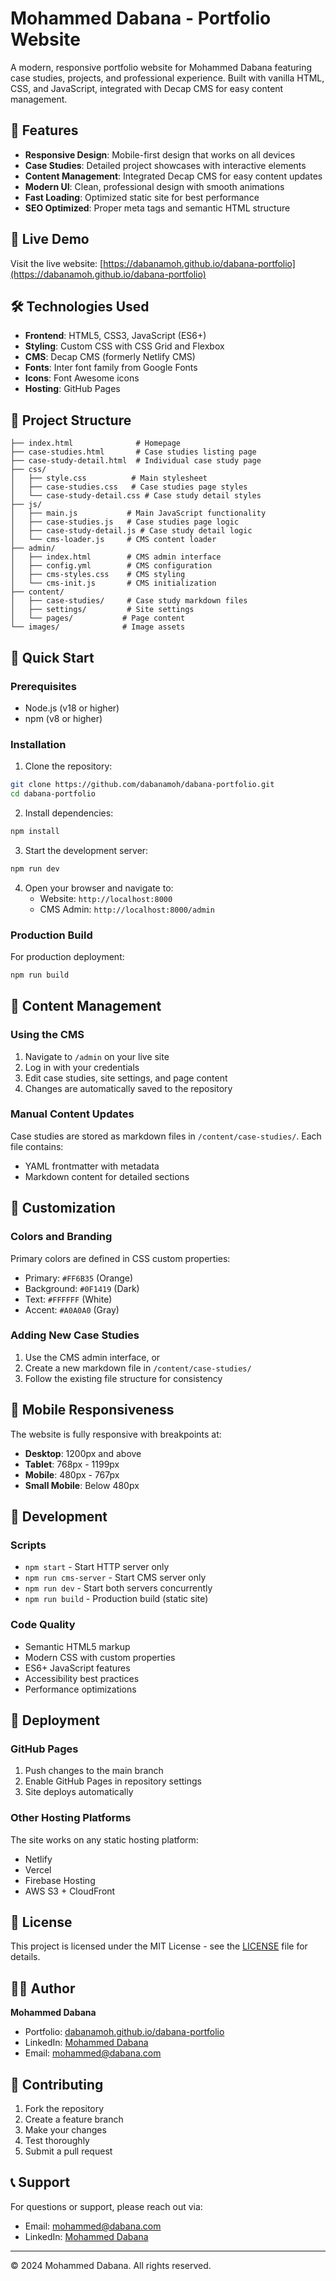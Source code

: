 # Mohammed Dabana - Portfolio Website

A modern, responsive portfolio website for Mohammed Dabana featuring case studies, projects, and professional experience. Built with vanilla HTML, CSS, and JavaScript, integrated with Decap CMS for easy content management.

## 🌟 Features

- **Responsive Design**: Mobile-first design that works on all devices
- **Case Studies**: Detailed project showcases with interactive elements
- **Content Management**: Integrated Decap CMS for easy content updates
- **Modern UI**: Clean, professional design with smooth animations
- **Fast Loading**: Optimized static site for best performance
- **SEO Optimized**: Proper meta tags and semantic HTML structure

## 🚀 Live Demo

Visit the live website: [https://dabanamoh.github.io/dabana-portfolio](https://dabanamoh.github.io/dabana-portfolio)

## 🛠️ Technologies Used

- **Frontend**: HTML5, CSS3, JavaScript (ES6+)
- **Styling**: Custom CSS with CSS Grid and Flexbox
- **CMS**: Decap CMS (formerly Netlify CMS)
- **Fonts**: Inter font family from Google Fonts
- **Icons**: Font Awesome icons
- **Hosting**: GitHub Pages

## 📁 Project Structure

```
├── index.html              # Homepage
├── case-studies.html       # Case studies listing page
├── case-study-detail.html  # Individual case study page
├── css/
│   ├── style.css          # Main stylesheet
│   ├── case-studies.css   # Case studies page styles
│   └── case-study-detail.css # Case study detail styles
├── js/
│   ├── main.js           # Main JavaScript functionality
│   ├── case-studies.js   # Case studies page logic
│   ├── case-study-detail.js # Case study detail logic
│   └── cms-loader.js     # CMS content loader
├── admin/
│   ├── index.html        # CMS admin interface
│   ├── config.yml        # CMS configuration
│   ├── cms-styles.css    # CMS styling
│   └── cms-init.js       # CMS initialization
├── content/
│   ├── case-studies/     # Case study markdown files
│   ├── settings/         # Site settings
│   └── pages/           # Page content
└── images/              # Image assets
```

## 🚀 Quick Start

### Prerequisites

- Node.js (v18 or higher)
- npm (v8 or higher)

### Installation

1. Clone the repository:
```bash
git clone https://github.com/dabanamoh/dabana-portfolio.git
cd dabana-portfolio
```

2. Install dependencies:
```bash
npm install
```

3. Start the development server:
```bash
npm run dev
```

4. Open your browser and navigate to:
   - Website: `http://localhost:8000`
   - CMS Admin: `http://localhost:8000/admin`

### Production Build

For production deployment:

```bash
npm run build
```

## 📝 Content Management

### Using the CMS

1. Navigate to `/admin` on your live site
2. Log in with your credentials
3. Edit case studies, site settings, and page content
4. Changes are automatically saved to the repository

### Manual Content Updates

Case studies are stored as markdown files in `/content/case-studies/`. Each file contains:
- YAML frontmatter with metadata
- Markdown content for detailed sections

## 🎨 Customization

### Colors and Branding

Primary colors are defined in CSS custom properties:
- Primary: `#FF6B35` (Orange)
- Background: `#0F1419` (Dark)
- Text: `#FFFFFF` (White)
- Accent: `#A0A0A0` (Gray)

### Adding New Case Studies

1. Use the CMS admin interface, or
2. Create a new markdown file in `/content/case-studies/`
3. Follow the existing file structure for consistency

## 📱 Mobile Responsiveness

The website is fully responsive with breakpoints at:
- **Desktop**: 1200px and above
- **Tablet**: 768px - 1199px
- **Mobile**: 480px - 767px
- **Small Mobile**: Below 480px

## 🔧 Development

### Scripts

- `npm start` - Start HTTP server only
- `npm run cms-server` - Start CMS server only
- `npm run dev` - Start both servers concurrently
- `npm run build` - Production build (static site)

### Code Quality

- Semantic HTML5 markup
- Modern CSS with custom properties
- ES6+ JavaScript features
- Accessibility best practices
- Performance optimizations

## 🚀 Deployment

### GitHub Pages

1. Push changes to the main branch
2. Enable GitHub Pages in repository settings
3. Site deploys automatically

### Other Hosting Platforms

The site works on any static hosting platform:
- Netlify
- Vercel
- Firebase Hosting
- AWS S3 + CloudFront

## 📄 License

This project is licensed under the MIT License - see the [LICENSE](LICENSE) file for details.

## 👨‍💻 Author

**Mohammed Dabana**
- Portfolio: [dabanamoh.github.io/dabana-portfolio](https://dabanamoh.github.io/dabana-portfolio)
- LinkedIn: [Mohammed Dabana](https://linkedin.com/in/mohammed-dabana)
- Email: mohammed@dabana.com

## 🤝 Contributing

1. Fork the repository
2. Create a feature branch
3. Make your changes
4. Test thoroughly
5. Submit a pull request

## 📞 Support

For questions or support, please reach out via:
- Email: mohammed@dabana.com
- LinkedIn: [Mohammed Dabana](https://linkedin.com/in/mohammed-dabana)

---

© 2024 Mohammed Dabana. All rights reserved.